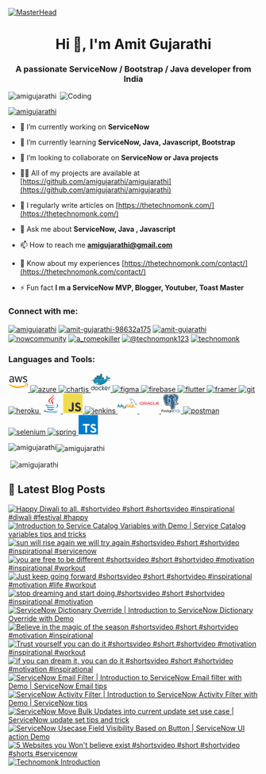 
[![MasterHead](https://i.gifer.com/origin/22/22657b8a577f858827c5d46dac32cf53.gif)](https://amigujarathi.io)

<h1 align="center">Hi 👋, I'm Amit Gujarathi</h1>
<h3 align="center">A passionate ServiceNow / Bootstrap / Java developer from India</h3>
<img align="right" alt="Coding" width="400" src="https://cdn.filestackcontent.com/efbSR18hT5uRKuo0zoMA">

<p align="left"> <img src="https://komarev.com/ghpvc/?username=amigujarathi&label=Profile%20views&color=0e75b6&style=flat" alt="amigujarathi" /> </p>

<p align="left"> <a href="https://twitter.com/amigujarathi" target="blank"><img src="https://img.shields.io/twitter/follow/amigujarathi?logo=twitter&style=for-the-badge" alt="amigujarathi" /></a> </p>

- 🔭 I’m currently working on **ServiceNow**

- 🌱 I’m currently learning **ServiceNow, Java, Javascript, Bootstrap**

- 👯 I’m looking to collaborate on **ServiceNow or Java projects**

- 👨‍💻 All of my projects are available at [https://github.com/amigujarathi/amigujarathi](https://github.com/amigujarathi/amigujarathi)

- 📝 I regularly write articles on [https://thetechnomonk.com/](https://thetechnomonk.com/)

- 💬 Ask me about **ServiceNow, Java , Javascript**

- 📫 How to reach me **amigujarathi@gmail.com**

- 📄 Know about my experiences [https://thetechnomonk.com/contact/](https://thetechnomonk.com/contact/)

- ⚡ Fun fact **I m a ServiceNow MVP, Blogger, Youtuber, Toast Master**

<h3 align="left">Connect with me:</h3>
<p align="left">
<a href="https://twitter.com/amigujarathi" target="blank"><img align="center" src="https://raw.githubusercontent.com/rahuldkjain/github-profile-readme-generator/master/src/images/icons/Social/twitter.svg" alt="amigujarathi" height="30" width="40" /></a>
<a href="https://linkedin.com/in/amit-gujarathi-98632a175" target="blank"><img align="center" src="https://raw.githubusercontent.com/rahuldkjain/github-profile-readme-generator/master/src/images/icons/Social/linked-in-alt.svg" alt="amit-gujarathi-98632a175" height="30" width="40" /></a>
<a href="https://stackoverflow.com/users/amit-gujarathi" target="blank"><img align="center" src="https://raw.githubusercontent.com/rahuldkjain/github-profile-readme-generator/master/src/images/icons/Social/stack-overflow.svg" alt="amit-gujarathi" height="30" width="40" /></a>
<a href="https://www.servicenow.com/community/user/viewprofilepage/user-id/265565" target="blank"><img align="center" src="https://raw.githubusercontent.com/rahuldkjain/github-profile-readme-generator/master/src/images/icons/Social/codesandbox.svg" alt="nowcommunity" height="30" width="40" /></a>
<a href="https://instagram.com/a_romeokiller" target="blank"><img align="center" src="https://raw.githubusercontent.com/rahuldkjain/github-profile-readme-generator/master/src/images/icons/Social/instagram.svg" alt="a_romeokiller" height="30" width="40" /></a>
<a href="https://medium.com/@technomonk123" target="blank"><img align="center" src="https://raw.githubusercontent.com/rahuldkjain/github-profile-readme-generator/master/src/images/icons/Social/medium.svg" alt="@technomonk123" height="30" width="40" /></a>
<a href="https://www.youtube.com/c/technomonk" target="blank"><img align="center" src="https://raw.githubusercontent.com/rahuldkjain/github-profile-readme-generator/master/src/images/icons/Social/youtube.svg" alt="technomonk" height="30" width="40" /></a>
</p>

<h3 align="left">Languages and Tools:</h3>
<p align="left"> <a href="https://aws.amazon.com" target="_blank" rel="noreferrer"> <img src="https://raw.githubusercontent.com/devicons/devicon/master/icons/amazonwebservices/amazonwebservices-original-wordmark.svg" alt="aws" width="40" height="40"/> </a> <a href="https://azure.microsoft.com/en-in/" target="_blank" rel="noreferrer"> <img src="https://www.vectorlogo.zone/logos/microsoft_azure/microsoft_azure-icon.svg" alt="azure" width="40" height="40"/> </a> <a href="https://www.chartjs.org" target="_blank" rel="noreferrer"> <img src="https://www.chartjs.org/media/logo-title.svg" alt="chartjs" width="40" height="40"/> </a> <a href="https://www.docker.com/" target="_blank" rel="noreferrer"> <img src="https://raw.githubusercontent.com/devicons/devicon/master/icons/docker/docker-original-wordmark.svg" alt="docker" width="40" height="40"/> </a> <a href="https://www.figma.com/" target="_blank" rel="noreferrer"> <img src="https://www.vectorlogo.zone/logos/figma/figma-icon.svg" alt="figma" width="40" height="40"/> </a> <a href="https://firebase.google.com/" target="_blank" rel="noreferrer"> <img src="https://www.vectorlogo.zone/logos/firebase/firebase-icon.svg" alt="firebase" width="40" height="40"/> </a> <a href="https://flutter.dev" target="_blank" rel="noreferrer"> <img src="https://www.vectorlogo.zone/logos/flutterio/flutterio-icon.svg" alt="flutter" width="40" height="40"/> </a> <a href="https://www.framer.com/" target="_blank" rel="noreferrer"> <img src="https://www.vectorlogo.zone/logos/framer/framer-icon.svg" alt="framer" width="40" height="40"/> </a> <a href="https://git-scm.com/" target="_blank" rel="noreferrer"> <img src="https://www.vectorlogo.zone/logos/git-scm/git-scm-icon.svg" alt="git" width="40" height="40"/> </a> <a href="https://heroku.com" target="_blank" rel="noreferrer"> <img src="https://www.vectorlogo.zone/logos/heroku/heroku-icon.svg" alt="heroku" width="40" height="40"/> </a> <a href="https://www.java.com" target="_blank" rel="noreferrer"> <img src="https://raw.githubusercontent.com/devicons/devicon/master/icons/java/java-original.svg" alt="java" width="40" height="40"/> </a> <a href="https://developer.mozilla.org/en-US/docs/Web/JavaScript" target="_blank" rel="noreferrer"> <img src="https://raw.githubusercontent.com/devicons/devicon/master/icons/javascript/javascript-original.svg" alt="javascript" width="40" height="40"/> </a> <a href="https://www.jenkins.io" target="_blank" rel="noreferrer"> <img src="https://www.vectorlogo.zone/logos/jenkins/jenkins-icon.svg" alt="jenkins" width="40" height="40"/> </a> <a href="https://www.mysql.com/" target="_blank" rel="noreferrer"> <img src="https://raw.githubusercontent.com/devicons/devicon/master/icons/mysql/mysql-original-wordmark.svg" alt="mysql" width="40" height="40"/> </a> <a href="https://www.oracle.com/" target="_blank" rel="noreferrer"> <img src="https://raw.githubusercontent.com/devicons/devicon/master/icons/oracle/oracle-original.svg" alt="oracle" width="40" height="40"/> </a> <a href="https://www.postgresql.org" target="_blank" rel="noreferrer"> <img src="https://raw.githubusercontent.com/devicons/devicon/master/icons/postgresql/postgresql-original-wordmark.svg" alt="postgresql" width="40" height="40"/> </a> <a href="https://postman.com" target="_blank" rel="noreferrer"> <img src="https://www.vectorlogo.zone/logos/getpostman/getpostman-icon.svg" alt="postman" width="40" height="40"/> </a> <a href="https://www.selenium.dev" target="_blank" rel="noreferrer"> <img src="https://raw.githubusercontent.com/detain/svg-logos/780f25886640cef088af994181646db2f6b1a3f8/svg/selenium-logo.svg" alt="selenium" width="40" height="40"/> </a> <a href="https://spring.io/" target="_blank" rel="noreferrer"> <img src="https://www.vectorlogo.zone/logos/springio/springio-icon.svg" alt="spring" width="40" height="40"/> </a> <a href="https://www.typescriptlang.org/" target="_blank" rel="noreferrer"> <img src="https://raw.githubusercontent.com/devicons/devicon/master/icons/typescript/typescript-original.svg" alt="typescript" width="40" height="40"/> </a> </p>



<p><img align="left" src="https://github-readme-stats.vercel.app/api/top-langs?username=amigujarathi&show_icons=true&locale=en&layout=compact" alt="amigujarathi" /></p>
<p><img align="center" src="https://github-readme-streak-stats.herokuapp.com/?user=amigujarathi&" alt="amigujarathi" /></p>
<p>&nbsp;<img align="center" src="https://github-readme-stats.vercel.app/api?username=amigujarathi&show_icons=true&locale=en" alt="amigujarathi" /></p>


## 📕 Latest Blog Posts

<!-- BLOG-POST-LIST:START -->
<!-- BLOG-POST-LIST:END -->


<!-- BEGIN YOUTUBE-CARDS -->
[![Happy Diwali to all. #shortvideo #short #shortsvideo #inspirational #diwali #festival #happy](https://ytcards.demolab.com/?id=grCjygD3TPM&title=Happy+Diwali+to+all.+%23shortvideo+%23short+%23shortsvideo+%23inspirational+%23diwali+%23festival+%23happy&lang=en&timestamp=1666594089&background_color=%230d1117&title_color=%23ffffff&stats_color=%23dedede&width=250 "Happy Diwali to all. #shortvideo #short #shortsvideo #inspirational #diwali #festival #happy")](https://www.youtube.com/watch?v=grCjygD3TPM)
[![Introduction to Service Catalog Variables with Demo | Service Catalog variables tips and tricks](https://ytcards.demolab.com/?id=PTRxI3t7u9Q&title=Introduction+to+Service+Catalog+Variables+with+Demo+%7C+Service+Catalog+variables+tips+and+tricks&lang=en&timestamp=1666107011&background_color=%230d1117&title_color=%23ffffff&stats_color=%23dedede&width=250 "Introduction to Service Catalog Variables with Demo | Service Catalog variables tips and tricks")](https://www.youtube.com/watch?v=PTRxI3t7u9Q)
[![sun will rise again we will try again #shortsvideo #short #shortvideo #inspirational #servicenow](https://ytcards.demolab.com/?id=T48Ek0n7umQ&title=sun+will+rise+again+we+will+try+again+%23shortsvideo+%23short+%23shortvideo+%23inspirational+%23servicenow&lang=en&timestamp=1665974897&background_color=%230d1117&title_color=%23ffffff&stats_color=%23dedede&width=250 "sun will rise again we will try again #shortsvideo #short #shortvideo #inspirational #servicenow")](https://www.youtube.com/watch?v=T48Ek0n7umQ)
[![you are free to be different #shortsvideo #short #shortvideo #motivation #inspirational #workout](https://ytcards.demolab.com/?id=NP-Z32uMhOs&title=you+are+free+to+be+different+%23shortsvideo+%23short+%23shortvideo+%23motivation+%23inspirational+%23workout&lang=en&timestamp=1665721716&background_color=%230d1117&title_color=%23ffffff&stats_color=%23dedede&width=250 "you are free to be different #shortsvideo #short #shortvideo #motivation #inspirational #workout")](https://www.youtube.com/watch?v=NP-Z32uMhOs)
[![Just keep going forward #shortsvideo #short #shortvideo #inspirational #motivation #life #workout](https://ytcards.demolab.com/?id=WxELKA-ltcw&title=Just+keep+going+forward+%23shortsvideo+%23short+%23shortvideo+%23inspirational+%23motivation+%23life+%23workout&lang=en&timestamp=1665640139&background_color=%230d1117&title_color=%23ffffff&stats_color=%23dedede&width=250 "Just keep going forward #shortsvideo #short #shortvideo #inspirational #motivation #life #workout")](https://www.youtube.com/watch?v=WxELKA-ltcw)
[![stop dreaming and start doing.#shortsvideo #short #shortvideo #inspirational #motivation](https://ytcards.demolab.com/?id=AK9r7hFpGmo&title=stop+dreaming+and+start+doing.%23shortsvideo+%23short+%23shortvideo+%23inspirational+%23motivation&lang=en&timestamp=1665550813&background_color=%230d1117&title_color=%23ffffff&stats_color=%23dedede&width=250 "stop dreaming and start doing.#shortsvideo #short #shortvideo #inspirational #motivation")](https://www.youtube.com/watch?v=AK9r7hFpGmo)
[![ServiceNow Dictionary Override | Introduction to ServiceNow Dictionary Override with Demo](https://ytcards.demolab.com/?id=QvxLKynaDEY&title=ServiceNow+Dictionary+Override+%7C+Introduction+to+ServiceNow+Dictionary+Override+with+Demo&lang=en&timestamp=1665502212&background_color=%230d1117&title_color=%23ffffff&stats_color=%23dedede&width=250 "ServiceNow Dictionary Override | Introduction to ServiceNow Dictionary Override with Demo")](https://www.youtube.com/watch?v=QvxLKynaDEY)
[![Believe in the magic of the season #shortsvideo #short #shortvideo #motivation #inspirational](https://ytcards.demolab.com/?id=bPSqCZcHpYU&title=Believe+in+the+magic+of+the+season+%23shortsvideo+%23short+%23shortvideo+%23motivation+%23inspirational&lang=en&timestamp=1665404051&background_color=%230d1117&title_color=%23ffffff&stats_color=%23dedede&width=250 "Believe in the magic of the season #shortsvideo #short #shortvideo #motivation #inspirational")](https://www.youtube.com/watch?v=bPSqCZcHpYU)
[![Trust yourself you can do it #shortsvideo #short #shortvideo #motivation #inspirational #workout](https://ytcards.demolab.com/?id=vuAVjINv5U0&title=Trust+yourself+you+can+do+it+%23shortsvideo+%23short+%23shortvideo+%23motivation+%23inspirational+%23workout&lang=en&timestamp=1665309711&background_color=%230d1117&title_color=%23ffffff&stats_color=%23dedede&width=250 "Trust yourself you can do it #shortsvideo #short #shortvideo #motivation #inspirational #workout")](https://www.youtube.com/watch?v=vuAVjINv5U0)
[![if you can dream it, you can do it #shortsvideo #short #shortvideo #motivation #inspirational](https://ytcards.demolab.com/?id=MxQlc1tnUBo&title=if+you+can+dream+it%2C+you+can+do+it+%23shortsvideo+%23short+%23shortvideo+%23motivation+%23inspirational&lang=en&timestamp=1665237063&background_color=%230d1117&title_color=%23ffffff&stats_color=%23dedede&width=250 "if you can dream it, you can do it #shortsvideo #short #shortvideo #motivation #inspirational")](https://www.youtube.com/watch?v=MxQlc1tnUBo)
[![ServiceNow Email Filter | Introduction to ServiceNow Email filter with Demo | ServiceNow Email tips](https://ytcards.demolab.com/?id=JV-Ahx-NzL4&title=ServiceNow+Email+Filter+%7C+Introduction+to+ServiceNow+Email+filter+with+Demo+%7C+ServiceNow+Email+tips&lang=en&timestamp=1665070214&background_color=%230d1117&title_color=%23ffffff&stats_color=%23dedede&width=250 "ServiceNow Email Filter | Introduction to ServiceNow Email filter with Demo | ServiceNow Email tips")](https://www.youtube.com/watch?v=JV-Ahx-NzL4)
[![ServiceNow Activity Filter | Introduction to ServiceNow Activity Filter with Demo | ServiceNow tips](https://ytcards.demolab.com/?id=LjT1KJ0_ZWk&title=ServiceNow+Activity+Filter+%7C+Introduction+to+ServiceNow+Activity+Filter+with+Demo+%7C+ServiceNow+tips&lang=en&timestamp=1664292611&background_color=%230d1117&title_color=%23ffffff&stats_color=%23dedede&width=250 "ServiceNow Activity Filter | Introduction to ServiceNow Activity Filter with Demo | ServiceNow tips")](https://www.youtube.com/watch?v=LjT1KJ0_ZWk)
[![ServiceNow Move Bulk Updates into current update set use case | ServiceNow update set tips and trick](https://ytcards.demolab.com/?id=00Qxf8e5gkw&title=ServiceNow+Move+Bulk+Updates+into+current+update+set+use+case+%7C+ServiceNow+update+set+tips+and+trick&lang=en&timestamp=1663860613&background_color=%230d1117&title_color=%23ffffff&stats_color=%23dedede&width=250 "ServiceNow Move Bulk Updates into current update set use case | ServiceNow update set tips and trick")](https://www.youtube.com/watch?v=00Qxf8e5gkw)
[![ServiceNow Usecase Field Visibility Based on Button | ServiceNow UI action Demo](https://ytcards.demolab.com/?id=zRL-mzGXbDQ&title=ServiceNow+Usecase+Field+Visibility+Based+on+Button+%7C+ServiceNow+UI+action+Demo&lang=en&timestamp=1663255810&background_color=%230d1117&title_color=%23ffffff&stats_color=%23dedede&width=250 "ServiceNow Usecase Field Visibility Based on Button | ServiceNow UI action Demo")](https://www.youtube.com/watch?v=zRL-mzGXbDQ)
[![5 Websites you Won't believe exist #shortsvideo #short #shortvideo #shorts #servicenow](https://ytcards.demolab.com/?id=Uu5yH2z0bU4&title=5+Websites+you+Won%27t+believe+exist+%23shortsvideo+%23short+%23shortvideo+%23shorts+%23servicenow&lang=en&timestamp=1661920213&background_color=%230d1117&title_color=%23ffffff&stats_color=%23dedede&width=250 "5 Websites you Won't believe exist #shortsvideo #short #shortvideo #shorts #servicenow")](https://www.youtube.com/watch?v=Uu5yH2z0bU4)
[![Technomonk Introduction](https://ytcards.demolab.com/?id=PTRxI3t7u9Q&title=Introduction+to+Service+Catalog+Variables+with+Demo+%7C+Service+Catalog+variables+tips+and+tricks&lang=en&timestamp=1666107011&background_color=%230d1117&title_color=%23ffffff&stats_color=%23dedede&width=250 "Technomonk Introduction")](https://www.youtube.com/watch?v=Ew78qKscbak)
<!-- END YOUTUBE-CARDS -->

